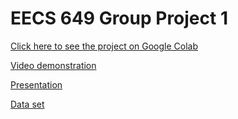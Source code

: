 # EECS 649 Group Project 1

[Click here to see the project on Google Colab](https://colab.research.google.com/drive/1Gr7S7QQdo3cjyUNOabnpLqXISOnJgMkh)

[Video demonstration](https://www.youtube.com/watch?v=QHPMP6OakYg&feature=youtu.be)

[Presentation](https://docs.google.com/presentation/d/18Kg6p1E8eRJh78ubUAMpe1C4m5-6kU6ogNrWErkAMgY/edit?usp=sharing)

[Data set](https://www.kaggle.com/mlg-ulb/creditcardfraud)
